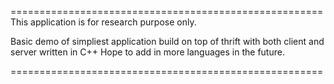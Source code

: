 ======================================================
This application is for research purpose only.

Basic demo of simpliest application build on top of thrift with both client and server written in C++
Hope to add in more languages in the future.

======================================================


